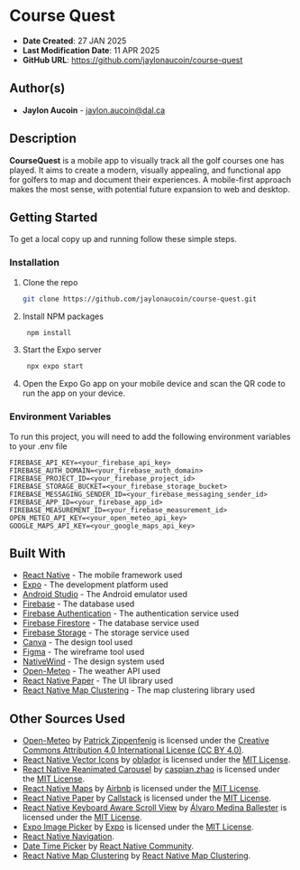 # Course Quest

* **Date Created**: 27 JAN 2025
* **Last Modification Date**: 11 APR 2025
* **GitHub URL**: <https://github.com/jaylonaucoin/course-quest>

## Author(s)

* **Jaylon Aucoin** - [jaylon.aucoin@dal.ca](mailto://jy349203@dal.ca)

## Description

**CourseQuest** is a mobile app to visually track all the golf courses one has played. It aims to create a modern, visually 
appealing, and functional app for golfers to map and document their experiences. A mobile-first approach makes the most 
sense, with potential future expansion to web and desktop.

## Getting Started

To get a local copy up and running follow these simple steps.

### Installation

1. Clone the repo
   ```sh
   git clone https://github.com/jaylonaucoin/course-quest.git
   ```
2. Install NPM packages
   ```sh
    npm install
    ```
3. Start the Expo server
   ```sh
    npx expo start
    ```
4. Open the Expo Go app on your mobile device and scan the QR code to run the app on your device.

### Environment Variables

To run this project, you will need to add the following environment variables to your .env file

```dotenv
FIREBASE_API_KEY=<your_firebase_api_key>
FIREBASE_AUTH_DOMAIN=<your_firebase_auth_domain>
FIREBASE_PROJECT_ID=<your_firebase_project_id>
FIREBASE_STORAGE_BUCKET=<your_firebase_storage_bucket>
FIREBASE_MESSAGING_SENDER_ID=<your_firebase_messaging_sender_id>
FIREBASE_APP_ID=<your_firebase_app_id>
FIREBASE_MEASUREMENT_ID=<your_firebase_measurement_id>
OPEN_METEO_API_KEY=<your_open_meteo_api_key>
GOOGLE_MAPS_API_KEY=<your_google_maps_api_key>
```

## Built With

* [React Native](https://reactnative.dev/) - The mobile framework used
* [Expo](https://expo.io/) - The development platform used
* [Android Studio](https://developer.android.com/studio) - The Android emulator used
* [Firebase](https://firebase.google.com/) - The database used
* [Firebase Authentication](https://firebase.google.com/products/auth) - The authentication service used
* [Firebase Firestore](https://firebase.google.com/products/firestore) - The database service used
* [Firebase Storage](https://firebase.google.com/products/storage) - The storage service used
* [Canva](https://www.canva.com/) - The design tool used
* [Figma](https://www.figma.com/) - The wireframe tool used
* [NativeWind](https://native-wind.com/) - The design system used
* [Open-Meteo](https://open-meteo.com/en/license) - The weather API used
* [React Native Paper](https://callstack.github.io/react-native-paper/) - The UI library used
* [React Native Map Clustering](https://www.npmjs.com/package/react-native-map-clustering) - The map clustering library used

## Other Sources Used

* [Open-Meteo](https://open-meteo.com/en/license) by [Patrick Zippenfenig](https://zenodo.org/records/14582479) is licensed under the [Creative Commons Attribution 4.0 International License (CC BY 4.0)](https://creativecommons.org/licenses/by/4.0/).
* [React Native Vector Icons](https://oblador.github.io/react-native-vector-icons/) by [oblador](https://www.npmjs.com/~oblador) is licensed under the [MIT License](https://opensource.org/licenses/MIT).
* [React Native Reanimated Carousel](https://www.npmjs.com/package/react-native-reanimated-carousel) by [caspian.zhao](https://www.npmjs.com/~caspian.zhao) is licensed under the [MIT License](https://opensource.org/licenses/MIT).
* [React Native Maps](https://www.npmjs.com/package/react-native-maps) by [Airbnb](https://www.npmjs.com/~airbnb) is licensed under the [MIT License](https://raw.githubusercontent.com/airbnb/react-native-maps/master/LICENSE).
* [React Native Paper](https://callstack.github.io/react-native-paper/) by [Callstack](https://callstack.github.io/react-native-paper/) is licensed under the [MIT License](https://opensource.org/licenses/MIT).
* [React Native Keyboard Aware Scroll View](https://www.npmjs.com/package/react-native-keyboard-aware-scroll-view) by [Álvaro Medina Ballester](https://www.npmjs.com/~alvaromb) is licensed under the [MIT License](https://opensource.org/licenses/MIT).
* [Expo Image Picker](https://www.npmjs.com/package/expo-image-picker) by [Expo](https://docs.expo.dev/) is licensed under the [MIT License](https://opensource.org/licenses/MIT).
* [React Native Navigation](https://www.npmjs.com/package/@react-navigation/native).
* [Date Time Picker](https://www.npmjs.com/package/@react-native-community/datetimepicker) by [React Native Community](https://www.npmjs.com/~react-native-community).
* [React Native Map Clustering](https://www.npmjs.com/package/react-native-map-clustering) by [React Native Map Clustering](https://www.npmjs.com/~react-native-map-clustering).